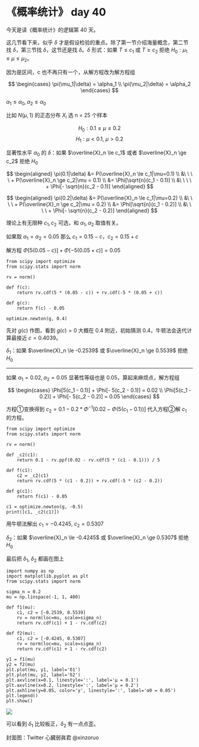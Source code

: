 # 《概率统计》 day 40

今天是读《概率统计》的逻辑第 40 天。

这几节看下来，似乎 $\delta$ 才是假设检验的重点。除了第一节介绍海量概念，第二节找 $\delta$，第三节找 $\delta$，这节还是找 $\delta$。$\delta$ 形式：如果 $T \le c_1$ 或 $T \ge c_2$ 拒绝 $H_0: \mu_1 \le \mu \le \mu_2$。

因为是区间，c 也不再只有一个，从解方程改为解方程组

$$
\begin{cases}
\pi(\mu_1|\delta) = \alpha_1 \\
\pi(\mu_2|\delta) = \alpha_2
\end{cases}
$$

$\alpha_1 \le \alpha_0, \alpha_2 \le \alpha_0$

比如 $N(\mu, 1)$ 的正态分布 $X_i$ 选 n = 25 个样本

$$
H_0: 0.1 \le \mu \le 0.2
$$
$$
H_1: \mu \lt 0.1, \ \mu \gt 0.2
$$

显著性水平 $\alpha_0$ 的 $\delta$：如果 $\overline{X}_n \le c_1$ 或者 $\overline{X}_n \ge c_2$ 拒绝 $H_0$

$$
\begin{aligned}
\pi(0.1|\delta) &= P(\overline{X}_n \le c_1|\mu=0.1) \\
&\ \ \ \ + P(\overline{X}_n \ge c_2|\mu = 0.1) \\
&= \Phi[\sqrt{n}(c_1 - 0.1)] \\
&\ \ \ \ + \Phi[- \sqrt{n}(c_2 - 0.1)]
\end{aligned}
$$

$$
\begin{aligned}
\pi(0.2|\delta) &= P(\overline{X}_n \le c_1|\mu=0.2) \\
&\ \ \ \ + P(\overline{X}_n \ge c_2|\mu = 0.2) \\
&= \Phi[\sqrt{n}(c_1 - 0.2)] \\
&\ \ \ \ + \Phi[- \sqrt{n}(c_2 - 0.2)]
\end{aligned}
$$

理论上有无限种 $c_1, c_2$ 可选，和 $\alpha_1, \alpha_2$ 取值有关。

如果取 $\alpha_1 = \alpha_2 = 0.05$ 那么 $c_1 = 0.15 - c$，$c_2 = 0.15 + c$

解方程 $\Phi[5(0.05 - c)] + \Phi[-5(0.05 + c)] = 0.05$

```
from scipy import optimize
from scipy.stats import norm

rv = norm()

def f(c):
    return rv.cdf(5 * (0.05 - c)) + rv.cdf(-5 * (0.05 + c))

def g(c):
    return f(c) - 0.05

optimize.newton(g, 0.4)
```

先对 $g(c)$ 作图，看到 $g(c) = 0$ 大概在 0.4 附近，初始猜测 0.4，牛顿法会迭代计算最接近 $c = 0.4039$。

$\delta_1$：如果 $\overline{X}_n \le -0.2539$ 或 $\overline{X}_n \ge 0.5539$ 拒绝 $H_0$

----

如果 $\alpha_1 = 0.02, \alpha_2 = 0.05$ 显著性等级也是 $0.05$，算起来麻烦点，解方程组

$$
\begin{cases}
\Phi[5(c_1 - 0.1)] + \Phi[- 5(c_2 - 0.1)] = 0.02 \\
\Phi[5(c_1 - 0.2)] + \Phi[- 5(c_2 - 0.2)] = 0.05
\end{cases}
$$

方程①变换得到 $c_2 = 0.1 - 0.2 * \Phi^{-1}[0.02-\Phi(5(c_1 - 0.1))]$ 代入方程②解 $c_1$ 的方程。

```
from scipy import optimize
from scipy.stats import norm

rv = norm()

def _c2(c1):
    return 0.1 - rv.ppf(0.02 - rv.cdf(5 * (c1 - 0.1))) / 5

def f(c1):
    c2 = _c2(c1)
    return rv.cdf(5 * (c1 - 0.2)) + rv.cdf(-5 * (c2 - 0.2))

def g(c1):
    return f(c1) - 0.05

c1 = optimize.newton(g, -0.5)
print([c1, _c2(c1)])
```

用牛顿法解出 $c_1 = -0.4245$, $c_2=0.5307$

$\delta_2$：如果 $\overline{X}_n \le -0.4245$ 或 $\overline{X}_n \ge 0.5307$ 拒绝 $H_0$

最后把 $\delta_1$, $\delta_2$ 都画在图上

```
import numpy as np
import matplotlib.pyplot as plt
from scipy.stats import norm

sigma_n = 0.2
mu = np.linspace(-1, 1, 400)

def f1(mu):
    c1, c2 = [-0.2539, 0.5539]
    rv = norm(loc=mu, scale=sigma_n)
    return rv.cdf(c1) + 1 - rv.cdf(c2)

def f2(mu):
    c1, c2 = [-0.4245, 0.5307]
    rv = norm(loc=mu, scale=sigma_n)
    return rv.cdf(c1) + 1 - rv.cdf(c2)

y1 = f1(mu)
y2 = f2(mu)
plt.plot(mu, y1, label='δ1')
plt.plot(mu, y2, label='δ2')
plt.axvline(x=0.1, linestyle=':', label='μ = 0.1')
plt.axvline(x=0.2, linestyle=':', label='μ = 0.2')
plt.axhline(y=0.05, color='y', linestyle=':', label='α0 = 0.05')
plt.legend()
plt.show()
```

![](https://files.mdnice.com/user/18103/01c3c1ff-d5b0-4410-ab41-8483143708b2.png)

可以看到 $\delta_1$ 比较板正，$\delta_2$ 有一点点歪。

封面图：Twitter 心臓弱眞君 @xinzoruo